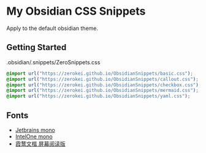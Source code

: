 # My Obsidian CSS Snippets

Apply to the default obsidian theme.

## Getting Started

.obsidian/.snippets/ZeroSnippets.css

```css
@import url("https://zerokei.github.io/ObsidianSnippets/basic.css");
@import url("https://zerokei.github.io/ObsidianSnippets/callout.css");
@import url("https://zerokei.github.io/ObsidianSnippets/checkbox.css");
@import url("https://zerokei.github.io/ObsidianSnippets/mermaid.css");
@import url("https://zerokei.github.io/ObsidianSnippets/yaml.css");
```

## Fonts

- [Jetbrains mono](https://github.com/JetBrains/JetBrainsMono)
- [IntelOne mono](https://github.com/intel/intel-one-mono)
- [霞鹜文楷 屏幕阅读版](https://github.com/lxgw/LxgwWenKai-Screen)